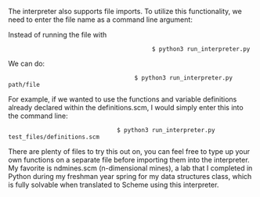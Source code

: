The interpreter also supports file imports. To utilize this functionality, we need to enter the file name as a command line argument:

  
Instead of running the file with
                                            
                                             $ python3 run_interpreter.py


We can do:
                                                      
                                        $ python3 run_interpreter.py path/file
                                        
For example, if we wanted to use the functions and variable definitions already declared within the definitions.scm, I would simply enter this into the command line:

                                   $ python3 run_interpreter.py test_files/definitions.scm
                                        
There are plenty of files to try this out on, you can feel free to type up your own functions on a separate file before importing them into the interpreter. My favorite is ndmines.scm (n-dimensional mines), a lab that I completed in Python during my freshman year spring for my data structures class, which is fully solvable when translated to Scheme using this interpreter.
